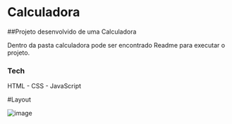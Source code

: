 # Calculadora

##Projeto desenvolvido de uma Calculadora

Dentro da pasta calculadora pode ser encontrado Readme para executar o projeto.

### Tech
HTML - CSS - JavaScript

#Layout

![image](https://github.com/Sammy192/projetoCalculadoraReactCursoCoder/assets/53224915/8882201c-dfaf-4a4b-9555-1fb7634fcc1d)
